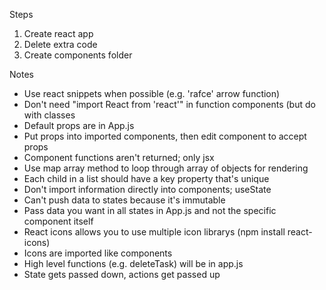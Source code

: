 Steps
1. Create react app
2. Delete extra code
3. Create components folder

Notes
- Use react snippets when possible (e.g. 'rafce' arrow function)
- Don't need "import React from 'react'" in function components (but do with classes
- Default props are in App.js
- Put props into imported components, then edit component to accept  props
- Component functions aren't returned; only jsx
- Use map array method to loop through array of objects for rendering
- Each child in a list should have a key property that's unique
- Don't import information directly into components; useState
- Can't push data to states because it's immutable
- Pass data you want in all states in App.js and not the specific component itself
- React icons allows you to use multiple icon librarys (npm install react-icons)
- Icons are imported like components
- High level functions (e.g. deleteTask) will be in app.js
- State gets passed down, actions get passed up